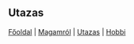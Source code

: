 ## Utazas


[Főoldal](http://mcsakanyi.github.io) | [Magamról](http://google.com) | [Utazas](http://google.com) | [Hobbi](http://google.com)



